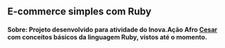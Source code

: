 ## E-commerce simples com Ruby

#### Sobre: Projeto desenvolvido para atividade do Inova.Ação Afro [Cesar](https://www.cesar.org.br/) com conceitos básicos da linguagem Ruby, vistos até o momento.
